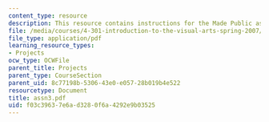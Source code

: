 ```yaml
---
content_type: resource
description: This resource contains instructions for the Made Public assignment.
file: /media/courses/4-301-introduction-to-the-visual-arts-spring-2007/f03c39637e6ad3280f6a4292e9b03525_assn3.pdf
file_type: application/pdf
learning_resource_types:
- Projects
ocw_type: OCWFile
parent_title: Projects
parent_type: CourseSection
parent_uid: 8c77198b-5306-43e0-e057-28b019b4e522
resourcetype: Document
title: assn3.pdf
uid: f03c3963-7e6a-d328-0f6a-4292e9b03525
---
```

